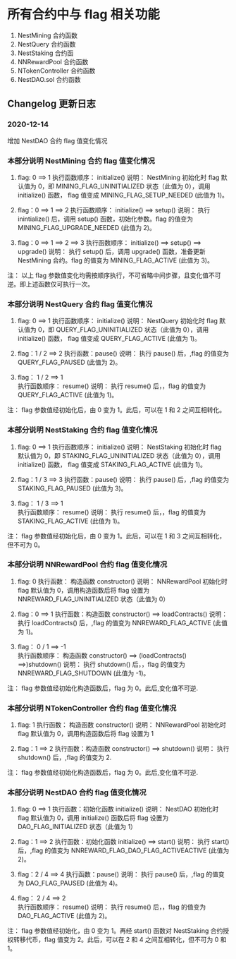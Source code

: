#  所有合约中与 flag 相关功能
1. NestMining 合约函数
2. NestQuery 合约函数
3. NestStaking 合约函
4. NNRewardPool 合约函数
5. NTokenController 合约函数
6. NestDAO.sol 合约函数


## Changelog 更新日志

### 2020-12-14

增加 NestDAO 合约 flag 值变化情况


### 本部分说明 NestMining 合约 flag 值变化情况

1. flag: 0 ==> 1
执行函数顺序： initialize()
说明： NestMining 初始化时 flag 默认值为 0，即 MINING_FLAG_UNINITIALIZED 状态（此值为 0），调用 initialize() 函数， flag 值变成 MINING_FLAG_SETUP_NEEDED (此值为 1)。

2. flag：0 ==> 1 ==> 2
执行函数顺序： initialize()  ==> setup()
说明： 执行 inintialize() 后，调用 setup() 函数，初始化参数。flag 的值变为 MINING_FLAG_UPGRADE_NEEDED (此值为 2)。

3. flag：0 ==> 1 ==> 2  ==> 3
执行函数顺序： initialize()  ==> setup() ==> upgrade()
说明： 执行 setup() 后，调用 upgrade() 函数，准备更新 NestMining 合约。flag 的值变为 MINING_FLAG_ACTIVE (此值为 3)。


注： 以上 flag 参数值变化均需按顺序执行，不可省略中间步骤，且变化值不可逆。即上述函数仅可执行一次。



### 本部分说明 NestQuery 合约 flag 值变化情况

1. flag: 0 ==> 1
执行函数顺序： initialize() 
说明： NestQuery 初始化时 flag 默认值为 0，即 QUERY_FLAG_UNINITIALIZED 状态（此值为 0），调用 initialize() 函数， flag 值变成 QUERY_FLAG_ACTIVE (此值为 1)。

2. flag：1 / 2 ==> 2
执行函数：pause()
说明： 执行 pause() 后，,flag 的值变为 QUERY_FLAG_PAUSED (此值为 2)。

3. flag： 1 / 2 ==> 1  
执行函数顺序： resume()
说明： 执行 resume() 后，，flag 的值变为 QUERY_FLAG_ACTIVE (此值为 1)。


注： flag 参数值经初始化后，由 0 变为 1。此后，可以在 1 和 2 之间互相转化。



### 本部分说明 NestStaking 合约 flag 值变化情况

1. flag: 0 ==> 1
执行函数顺序： initialize()
说明： NestStaking 初始化时 flag 默认值为 0，即 STAKING_FLAG_UNINITIALIZED 状态（此值为 0），调用 initialize() 函数， flag 值变成 STAKING_FLAG_ACTIVE (此值为 1)。

2. flag：1 / 3 ==> 3
执行函数：pause()
说明： 执行 pause() 后，,flag 的值变为 STAKING_FLAG_PAUSED (此值为 3)。

3. flag： 1 / 3 ==> 1  
执行函数顺序： resume()
说明： 执行 resume() 后，，flag 的值变为 STAKING_FLAG_ACTIVE (此值为 1)。


注： flag 参数值经初始化后，由 0 变为 1。此后，可以在 1 和 3 之间互相转化，但不可为 0。



### 本部分说明 NNRewardPool 合约 flag 值变化情况

1. flag: 0
执行函数： 构造函数 constructor()
说明： NNRewardPool 初始化时 flag 默认值为 0，调用构造函数后将 flag 设置为 NNREWARD_FLAG_UNINITIALIZED 状态（此值为 0）

2. flag：0 ==> 1
执行函数：构造函数 constructor() ==> loadContracts()
说明： 执行 loadContracts() 后，,flag 的值变为 NNREWARD_FLAG_ACTIVE (此值为 1)。

3. flag： 0 / 1 ==> -1  
执行函数顺序： 构造函数 constructor() ==> (loadContracts() ==>)shutdown()
说明： 执行 shutdown() 后，，flag 的值变为 NNREWARD_FLAG_SHUTDOWN (此值为 -1)。


注： flag 参数值经初始化构造函数后，flag 为 0。此后,变化值不可逆.



### 本部分说明 NTokenController 合约 flag 值变化情况
1. flag: 1
执行函数： 构造函数 constructor()
说明： NNRewardPool 初始化时 flag 默认值为 0，调用构造函数后将 flag 设置为 1

2. flag：1 ==> 2
执行函数：构造函数 constructor() ==> shutdown()
说明： 执行 shutdown() 后，,flag 的值变为 2.


注： flag 参数值经初始化构造函数后，flag 为 0。此后,变化值不可逆.



### 本部分说明 NestDAO 合约 flag 值变化情况
1. flag: 0 ==> 1
执行函数：初始化函数 initialize()
说明： NestDAO 初始化时 flag 默认值为 0，调用 initialize() 函数后将 flag 设置为 DAO_FLAG_INITIALIZED 状态（此值为 1）

2. flag：1 ==> 2
执行函数：初始化函数 initialize() ==> start()
说明： 执行 start() 后，,flag 的值变为 NNREWARD_FLAG_DAO_FLAG_ACTIVEACTIVE (此值为 2)。


3. flag：2 / 4 ==> 4
执行函数：pause()
说明： 执行 pause() 后，,flag 的值变为 DAO_FLAG_PAUSED (此值为 4)。

4. flag： 2 / 4 ==> 2  
执行函数顺序： resume()
说明： 执行 resume() 后，，flag 的值变为 DAO_FLAG_ACTIVE (此值为 2)。


注： flag 参数值经初始化，由 0 变为 1。再经 start() 函数对 NestStaking 合约授权转移代币，flag 值变为 2。此后，可以在 2 和 4 之间互相转化，但不可为 0 和 1。
